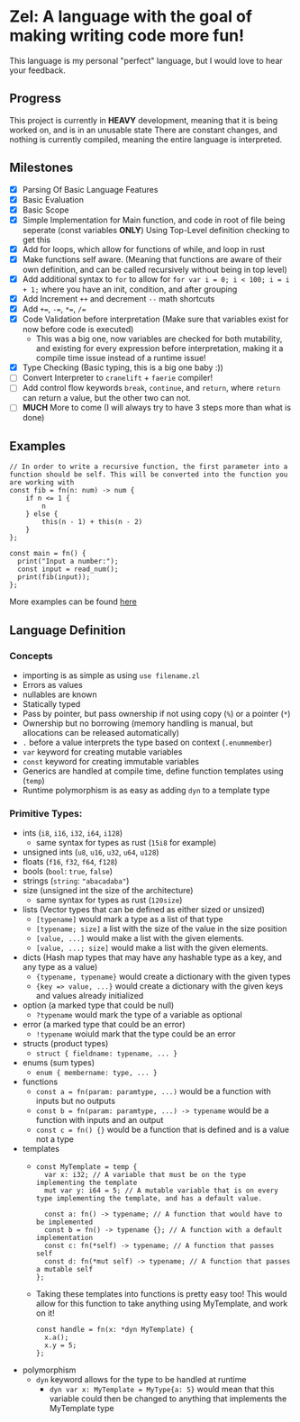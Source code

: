 # Zel: A language with the goal of making writing code more fun!
This language is my personal "perfect" language, but I would love to hear your feedback.

## Progress
This project is currently in **HEAVY** development, meaning that it is being worked on, and is in an unusable state
There are constant changes, and nothing is currently compiled, meaning the entire language is interpreted.

## Milestones
- [x] Parsing Of Basic Language Features
- [x] Basic Evaluation
- [x] Basic Scope
- [x] Simple Implementation for Main function, and code in root of file being seperate (const variables **ONLY**) Using Top-Level definition checking to get this
- [x] Add for loops, which allow for functions of while, and loop in rust
- [x] Make functions self aware. (Meaning that functions are aware of their own definition, and can be called recursively without being in top level)
- [x] Add additional syntax to `for` to allow for `for var i = 0; i < 100; i = i + 1;` where you have an init, condition, and after grouping
- [x] Add Increment `++` and decrement `--` math shortcuts
- [x] Add `+=`, `-=`, `*=`, `/=`
- [x] Code Validation before interpretation (Make sure that variables exist for now before code is executed)
  - This was a big one, now variables are checked for both mutability, and existing for every expression before interpretation, making it a compile time issue instead
  of a runtime issue!
- [x] Type Checking (Basic typing, this is a big one baby :))
- [ ] Convert Interpreter to `cranelift` + `faerie` compiler!
- [ ] Add control flow keywords `break`, `continue`, and `return`, where `return` can return a value, but the other two can not.
- [ ] **MUCH** More to come (I will always try to have 3 steps more than what is done)

## Examples
```
// In order to write a recursive function, the first parameter into a function should be self. This will be converted into the function you are working with
const fib = fn(n: num) -> num {
	if n <= 1 {
		n
	} else {
		this(n - 1) + this(n - 2)
	}
};

const main = fn() {
  print("Input a number:");
  const input = read_num();
  print(fib(input));
};
```
More examples can be found [here](https://github.com/TheEmeraldBee/zel/tree/master/examples)

## Language Definition

### Concepts
- importing is as simple as using `use filename.zl`
- Errors as values
- nullables are known
- Statically typed
- Pass by pointer, but pass ownership if not using copy (`%`) or a pointer (`*`)
- Ownership but no borrowing (memory handling is manual, but allocations can be released automatically)
- `.` before a value interprets the type based on context (`.enummember`)
- `var` keyword for creating mutable variables
- `const` keyword for creating immutable variables
- Generics are handled at compile time, define function templates using (`temp`)
- Runtime polymorphism is as easy as adding `dyn` to a template type

### Primitive Types:
- ints (`i8`, `i16`, `i32`, `i64`, `i128`)
  - same syntax for types as rust (`15i8` for example)
- unsigned ints (`u8`, `u16`, `u32`, `u64`, `u128`)
- floats (`f16`, `f32`, `f64`, `f128`)
- bools (`bool`: `true`, `false`)
- strings (`string`: `"abacadaba"`)
- size (unsigned int the size of the architecture)
  - same syntax for types as rust (`120size`)
- lists (Vector types that can be defined as either sized or unsized)
  - `[typename]` would mark a type as a list of that type
  - `[typename; size]` a list with the size of the value in the size position
  - `[value, ...]` would make a list with the given elements.
  - `[value, ...; size]` would make a list with the given elements.
- dicts (Hash map types that may have any hashable type as a key, and any type as a value)
  - `{typename, typename}` would create a dictionary with the given types
  - `{key => value, ...}` would create a dictionary with the given keys and values already initialized
- option (a marked type that could be null)
  - `?typename` would mark the type of a variable as optional
- error (a marked type that could be an error)
  - `!typename` woiuld mark that the type could be an error
- structs (product types)
  - `struct { fieldname: typename, ... }`
- enums (sum types)
  - `enum { membername: type, ... }`
- functions
  - `const a = fn(param: paramtype, ...)` would be a function with inputs but no outputs
  - `const b = fn(param: paramtype, ...) -> typename` would be a function with inputs and an output
  - `const c = fn() {}` would be a function that is defined and is a value not a type
- templates
  - ```
    const MyTemplate = temp {
      var x: i32; // A variable that must be on the type implementing the template
      mut var y: i64 = 5; // A mutable variable that is on every type implementing the template, and has a default value.

      const a: fn() -> typename; // A function that would have to be implemented
      const b = fn() -> typename {}; // A function with a default implementation
      const c: fn(*self) -> typename; // A function that passes self
      const d: fn(*mut self) -> typename; // A function that passes a mutable self
    };
    ```
  - Taking these templates into functions is pretty easy too!
    This would allow for this function to take anything using MyTemplate, and work on it!
    ```
    const handle = fn(x: *dyn MyTemplate) {
      x.a();
      x.y = 5;
    };
    ```
- polymorphism
  - `dyn` keyword allows for the type to be handled at runtime
    - `dyn var x: MyTemplate = MyType{a: 5}` would mean that this variable could then be changed to anything that implements the MyTemplate type
